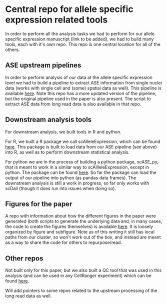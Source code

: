 # Central repo for allele specific expression related tools
In order to perform all the analysis tasks we had to perform for our allele specific expression manuscript (link to be added), we had to build many tools, each with it's own repo. This repo is one central location for all of the others.

## ASE upstream pipelines

In order to perform analysis of our data at the allele specific expression level we had to build a pipeline to extract ASE information from single nuclei data (works with single cell and (some) spatial data as well). This pipeline is available [here](https://github.com/seanken/ASE_pipeline). Note this repo has a more updated version of the pipeline, but the original pipeline used in the paper is also present. The script to extract ASE data from long read data is also available in that repo.

## Downstream analysis tools

For downstream analysis, we built tools in R and python.

For R, we built a R package we call scAlleleExpression, which can be found [here](https://github.com/seanken/scAlleleExpression). This package is built to load data from our ASE pipeline (see above) into R, as well as to perform downstream statistical analysis.

For python we are in the process of building a python package, scASE_py, that is meant to work in a similar way to scAllleleExpression, except in python. The package can be found [here](https://github.com/seanken/scASE_py). So far the package can load the output of our pipeline into python (as pandas data frames). The downstream analysis is still a work in progress, so far only works with scDali (though it does run into issues when doing so).

## Figures for the paper

A repo with information about how the different figures in the paper were generated (both scripts to generate the underlying data and, in many cases, the code to create the figures themselves) is available [here](https://github.com/seanken/ASE_Plots). It is loosely organized by figure and subfigure. Note as of this writing it still has local paths from our cluster, so won't work out of the box, and instead are meant as a way to share the code for others to repurpose/read.

## Other repos

Not built only for this paper, but we also built a QC tool that was used in this analysis (and can be used in any CellRanger experiment) which can be found [here](https://github.com/seanken/CellLevel_QC).

Will add pointers to some repos related to the upstream processing of the long read data as well.

